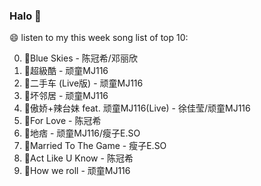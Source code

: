 

### Halo 👋

😄 listen to my this week song list of top 10:

0. 🌈Blue Skies - 陈冠希/邓丽欣
1. 🌈超級酷 - 顽童MJ116
2. 🌈二手车 (Live版) - 顽童MJ116
3. 🌈坏邻居 - 顽童MJ116
4. 🌈傲娇+辣台妹 feat. 顽童MJ116(Live) - 徐佳莹/顽童MJ116
5. 🌈For Love - 陈冠希
6. 🌈地痞 - 顽童MJ116/瘦子E.SO
7. 🌈Married To The Game - 瘦子E.SO
8. 🌈Act Like U Know - 陈冠希
9. 🌈How we roll - 顽童MJ116

